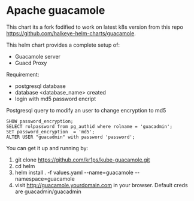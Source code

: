 # Apache guacamole

This chart its a fork fodified to work on latest k8s version from this repo https://github.com/halkeye-helm-charts/guacamole.

This helm chart provides a complete setup of:

- Guacamole server
- Guacd Proxy


Requirement:

- postgresql database
- database <database_name> created
- login with md5 password encript

Postgresql query to modify an user to change encryption to md5

```
SHOW password_encryption;
SELECT rolpassword from pg_authid where rolname = 'guacadmin';
SET password_encryption  = 'md5';
ALTER USER "guacadmin" with password 'password';
```


You can get it up and running by:
1. git clone https://github.com/kr1ps/kube-guacamole.git
2. cd helm
3. helm install . -f values.yaml --name=guacamole --namespace=guacamole
5. visit http://guacamole.yourdomain.com in your browser. Default creds are guacadmin/guacadmin
